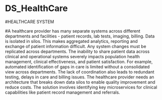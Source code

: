 ﻿# DS_HealthCare
#HEALTHCARE SYSTEM

#A healthcare provider has many separate systems across different departments and facilities - patient records, lab tests, imaging, billing. Data is isolated in silos. This makes aggregated analytics, reporting and exchange of patient information difficult. Any system changes must be replicated across departments. The inability to share patient data across clinical and operational systems severely impacts population health management, clinical effectiveness, and patient satisfaction. For example, automated identification of gaps in care is limited without a consolidated view across departments. The lack of coordination also leads to redundant testing, delays in care and billing issues. The healthcare provider needs an architecture that breaks down data silos to enable quality improvement and reduce costs. The solution involves identifying key microservices for clinical capabilities like patient record management and referrals.
